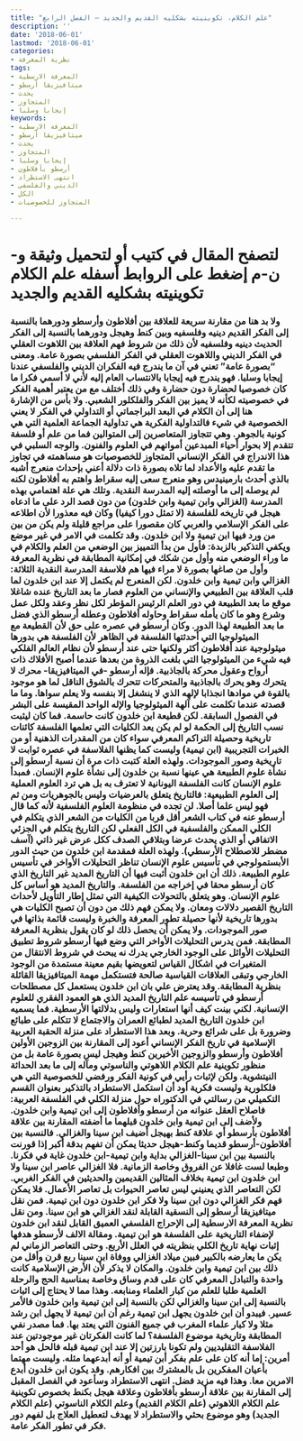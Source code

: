 ```yaml
---
title: "علم الكلام، تكوينيته بشكليه القديم والجديد – الفصل الرابع"
description: ''
date: '2018-06-01'
lastmod: '2018-06-01'
categories:
- نظرية المعرفة
tags:
- المعرفة الارسطية
- ميتافيزيقا أرسطو
- يحدث
- المتجاوز
- إيجابا وسلبا
keywords:
- المعرفة الارسطية
- ميتافيزيقا أرسطو
- يحدث
- المتجاوز
- إيجابا وسلبا
- أرسطو بأفلاطون
- انتهى الاستطراد
- الديني والفلسفي
- الكل
- المتجاوز للخصوصيات

---
```

# **لتصفح المقال في كتيب أو لتحميل وثيقة و-ن-م إضغط على الروابط أسفله** **علم الكلام تكوينيته بشكليه القديم والجديد**

### ولا بد هنا من مقارنة سريعة للعلاقة بين أفلاطون وأرسطو ودورهما بالنسبة إلى الفكر القديم دينيه وفلسفيه وبين كنط وهيجل ودورهما بالنسبة إلى الفكر الحديث دينيه وفلسفيه لأن ذلك من شروط فهم العلاقة بين اللاهوت العقلي في الفكر الديني واللاهوت العقلي في الفكر الفلسفي بصورة عامة. ومعنى “بصورة عامة” تعني في آن ما يندرج فيه الفكران الديني والفلسفي عندنا إيجابا وسلبا. فهو يندرج فيه إيجابا بالانتساب العام إليه لأني لا أسمي فكرا ما كان خصوصيا لحضارة دون حضارة وفي ذلك أختلف مع من يعتبر أهمية الفكر في خصوصيته لكأنه لا يميز بين الفكر والفلكلور الشعبي. ولا بأس من الإشارة هنا إلى أن الكلام في البعد البراجماتي أو التداولي في الفكر لا يعني الخصوصية في شيء فالتداولية الفكرية هي تداولية الجماعة العلمية التي هي كونية بالجوهر. وهي تتجاوز المتعاصرين إلى المتوالين فما من علم أو فلسفة تتقدم إلا بحوار أحياء المبدعين أمواتهم في العلوم والفنون. والوجه السلبي في هذا الاندراج في الفكر الإنساني المتجاوز للخصوصيات هو مساهمته في تجاوز ما تقدم عليه والأعداد لما تلاه بصورة ذات دلالة أعني بإحداث منعرج أشبه بالذي أحدث بارمينيدس وهو منعرج سعى إليه سقراط واهتم به أفلاطون لكنه لم يوصله إلى ما أوصلته إليه المدرسة النقدية. وتلك هي علة اهتمامي بهذه المدرسة (الغزالي وابن تيمية وابن خلدون) من دون قصد الرد على ما ادعاه هيجل في تاريخه للفلسفة (لا تمثل دورا كيفيا) وكان فيه معذورا لأن اطلاعه على الفكر الإسلامي والعربي كان مقصورا على مراجع قليلة ولم يكن من بين من ورد فيها ابن تيمية ولا ابن خلدون. وقد تكلمت في الامر في غير موضع ويكفي التذكير بالزبدة: فأول من بدأ التمييز بين الوضعي من العلم والكلام في ما وراء الوضعي منه وأول من شكك في إمكانية المطابقة في نظرية المعرفة وأول من صاغها بصورة لا مراء فيها هم فلاسفة المدرسة النقدية الثلاثة: الغزالي وابن تيمية وابن خلدون. لكن المنعرج لم يكتمل إلا عند ابن خلدون لما قلب العلاقة بين الطبيعي والإنساني من العلوم فصار ما بعد التاريخ عنده شاغلا موقع ما بعد الطبيعة في دور العلم الرئيس المؤطر لكل نظر وعقد ولكل عمل وشرع وهو ما كان يأمله سقراط وحاوله أفلاطون وعطله أرسطو الذي فضل ما بعد الطبيعة لهذا الدور. وكان أرسطو في عصره على حق لأن القطيعة مع الميثولوجيا التي أحدثتها الفلسفة في الظاهر لأن الفلسفة هي بدورها ميثولوجية عند أفلاطون أكثر ولكنها حتى عند أرسطو لأن نظام العالم الفلكي فيه شيء من الميثولوجيا التي بلغت الذروة من بعدها عندما أصبح الأفلاك ذات أرواح وعقول محركة بالجاذبية. فإله أرسطو -في الميتافيزيقا- محرك لا يتحرك وهو يحرك بالجاذبية والمتحركات تتحرك بالشوق الناقل لما هو موجود بالقوة في موادها انجذابا لإلهه الذي لا ينشغل إلا بنفسه ولا يعلم سواها. وما ما قصدته عندما تكلمت على آلهة الميثولوجيا والإله الواحد المقيسة على البشر في الفصول السابقة. لكن قطيعة ابن خلدون كانت حاسمة. فما كان ليثبت نسب التاريخ إلى الحكمة لو لم يكن يعد الكليات التي تعلمها الفلسفة كائنات تاريخية وحصيلة التراكم المعرفي سواء كان من المقدرات الذهنية أو من الخبرات التجريبية (ابن تيمية) وليست كما يظنها الفلاسفة في عصره ثوابت لا تاريخية وصور الموجودات. ولهذه العلة كتبت ذات مرة أن نسبة أرسطو إلى نشأة علوم الطبيعة هي عينها نسبة بن خلدون إلى نشأة علوم الإنسان. فمبدأ علوم الإنسان كانت الفلسفة اليونانية لا تعترف به بل هي ترد العلوم العملية إلى العلوم الطبيعية: فالتاريخ يتعلق بالعرضيات وليس بالجوهريات ومن ثم فهو ليس علما أصلا. لن تجده في منظومة العلوم الفلسفية لأنه كما قال أرسطو عنه في كتاب الشعر أقل قربا من الكليات من الشعر الذي يتكلم في الكلي الممكن والفلسفية في الكل الفعلي لكن التاريخ يتكلم في الجزئي الاتفاقي أو الذي يحدث عرضا وبتلاقي الصدف ككل عرض غير ذاتي (آسف مضطر للاصطلاح الأرسطي). ولهذه العلة فمقدمة ابن خلدون من حيث الدور الأبستمولوجي في تأسيس علوم الإنسان تناظر التحليلات الأواخر في تأسيس علوم الطبيعة. ذلك أن ابن خلدون أثبت فيها أن التاريخ المديد غير التاريخ الذي كان أرسطو محقا في إخراجه من الفلسفة. والتاريخ المديد هو أساس كل علوم الإنسان. وهو يتعلق بالتحولات الكيفية التي تمثل إطار التأويل لأحداث التاريخ القصير دلالات ومعان. ولا يمكن فهم ذلك من دون أن تصبح الكليات هي بدورها تاريخية لأنها حصيلة تطور المعرفة والخبرة وليست قائمة بذاتها في صور الموجودات. ولا يمكن أن يحصل ذلك لو كان يقول بنظرية المعرفة المطابقة. فمن يدرس التحليلات الأواخر التي وضع فيها أرسطو شروط تطبيق التحليلات الأوائل على الوجود الخارجي يدرك نه يبحث في شروط الانتقال من المتغيرات في اشكال القياس لتعويضها بقيم معينة مستمدة من الوجود الخارجي وتبقى العلاقات القياسية صالحة فتستكمل مهمة الميتافيزيقا القائلة بنظرية المطابقة. وقد يعترض علي بان ابن خلدون يستعمل كل مصطلحات أرسطو في تأسيسه علم التاريخ المديد الذي هو العمود الفقري للعلوم الإنسانية. لكني بينت كيف أنها استعارات وليس بدلالتها الأرسطية. فما يسميه ابن خلدون التاريخ المديد لطبائع العمران والاجتماع لا تتكلم على طبائع وضرورة بل على شرائع وحرية. وبعد هذا الاستطراد على منزلة الحقبة العربية الإسلامية في تاريخ الفكر الإنساني أعود إلى المقارنة بين الزوجين الأولين أفلاطون وأرسطو والزوجين الأخيرين كنط وهيجل ليس بصورة عامة بل من منظور تكوينية علم الكلام اللاهوتي والناسوتي ومآله إلى ما بعد الحداثة النيتشوية. ولكن لإثبات رأيي في كونية الفكر ورفضي للخصوصية التي هي فلكلورية وليست فكرية أود أن استكمل الاستطراد بالتذكير بعنوان القسم التكميلي من رسالتي في الدكتوراه حول منزلة الكلي في الفلسفة العربية: فاصلاح العقل عنوانه من أرسطو وأفلاطون إلى ابن تيمية وابن خلدون. ولأضف إلى ابن تيمية وابن خلدون قبلهما ما أضفته المقارنة بين علاقة أفلاطون بأرسطو أي علاقة كنط بهيجل أضيف ابن سينا والغزالي. فالنسبة بين أفلاطون-أرسطو قديما وكنط-هيجل حديثا يمكن أن تفهم بدقة أكبر إذا قورنت بالنسبة بين ابن سينا-الغزالي بداية وابن تيمية-ابن خلدون غاية في فكرنا. وطبعا لست غافلا عن الفروق وخاصة الزمانية. فلا الغزالي عاصر ابن سينا ولا ابن خلدون ابن تيمية بخلاف المثالين القديمين والحديثين في الفكر الغربي. لكن التعاصر الذي يعنيني ليس تعاصر الحيوات بل تعاصر الأعمال. فلا يمكن فهم فكر الغزالي دون ابن سينا ولا فكر ابن خلدون دون ابن تيمية. فمن نقل ميتافيزيقا أرسطو إلى النسقية القابلة لنقد الغزالي هو ابن سينا. ومن نقل نظرية المعرفة الارسطية إلى الإحراج الفلسفي العميق القابل لنقد ابن خلدون لإضفاء التاريخية على الفلسفة هو ابن تيمية. ومقالة الالف لأرسطو هدفها إثبات نهاية تاريخ الكلي بنظريته في العلل الأربع. وحتى التعاصر الزماني لم يكن ما يعارضه بالكبير فبين ميلاد الغزالي ووفاة ابن سينا ربع قرن وأقل من ذلك بين ابن تيمية وابن خلدون. والمكان لا يذكر لأن الأرض الإسلامية كانت واحدة والتبادل المعرفي كان على قدم وساق وخاصة بمناسبة الحج والرحلة العلمية طلبا للعلم من كبار العلماء ومنابعه. وهذا مما لا يحتاج إلى اثبات بالنسبة إلى ابن سينا والغزالي لكن بالنسبة إلى ابن تيمية وابن خلدون فالأمر عسير. فيبدو أن ابن خلدون يجهل ابن تيمية رغم أن ابن تيمية لا يجهل ابن رشد مثلا ولا كبار علماء المغرب في جميع الفنون التي يعتد بها. فما مصدر نفي المطابقة وتاريخية موضوع الفلسفة؟ لما كانت الفكرتان غير موجودتين عند الفلاسفة التقليديين ولم تكونا بارزتين إلا عند ابن تيمية قبله فالحل هو أحد أمرين: إما أنه كان على علم بفكر أبن تيمية أو أنه أبدعهما مثله. وليست مهتما بأعيان المفكرين بل بالمشترك بين افكارهم. وقد يكون ابن خلدون أبدع الامرين معا. وهذا فيه مزيد فضل. انتهى الاستطراد وسأعود في الفصل المقبل إلى المقارنة بين علاقة أرسطو بأفلاطون وعلاقة هيجل بكنط بخصوص تكوينية علم الكلام اللاهوتي (علم الكلام القديم) وعلم الكلام الناسوتي (علم الكلام الجديد) وهو موضوع بحثي والاستطراد لا يهدف لتعطيل العلاج بل لفهم دور فكر في تطور الفكر عامة.

###